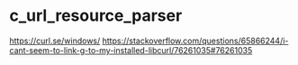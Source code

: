 # c_url_resource_parser

https://curl.se/windows/
https://stackoverflow.com/questions/65866244/i-cant-seem-to-link-g-to-my-installed-libcurl/76261035#76261035
